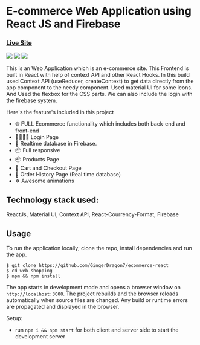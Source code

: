 
# E-commerce Web Application using React JS and Firebase

### [Live Site](https://web-shopping-d8198.web.app/)

<img src="https://github.com/GingerDragon7/web-shopping/blob/main/public/1.png">

<img src="https://github.com/GingerDragon7/web-shopping/blob/main/public/2.png">

<img src="https://github.com/GingerDragon7/web-shopping/blob/main/public/3.png">


This is an Web Application which is an e-commerce site. This Frontend is built in React with help of context API and other React Hooks. In this build used Context API (useReducer, createContext) to get data directly from the app component to the needy component. Used material UI for some icons. And Used the flexbox for the CSS parts. We can also include the login with the firebase system.

Here's the feature's included in this project

- 🌐 FULL Ecommerce functionality which includes both back-end and front-end
- 👨‍👩‍👧‍👦 Login Page
-  📡 Realtime database in Firebase.
- 📦 Full responsive
- 📦 Products Page
- 🛒 Cart and Checkout Page
- 📝 Order History Page (Real time database)
- ❄ Awesome animations 

## Technology stack used:
ReactJs, Material UI, Context API, React-Courrency-Format, Firebase

## Usage

To run the application locally; clone the repo, install dependencies and run the app.

```
$ git clone https://github.com/GingerDragon7/ecommerce-react
$ cd web-shopping
$ npm && npm install
```

The app starts in development mode and opens a browser window on `http://localhost:3000`. The project rebuilds and the browser reloads automatically when source files are changed. Any build or runtime errors are propagated and displayed in the browser.

Setup:
- run ```npm i && npm start``` for both client and server side to start the development server



